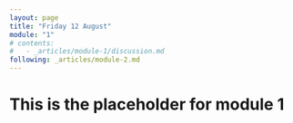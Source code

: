 ```yaml
---
layout: page
title: "Friday 12 August"
module: "1"
# contents:
#   - _articles/module-1/discussion.md
following: _articles/module-2.md
---
```



# This is the placeholder for module 1
